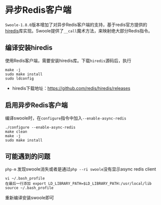 # 异步Redis客户端

 `Swoole-1.8.0`版本增加了对异步Redis客户端的支持，基于redis官方提供的[hiredis](https://github.com/redis/hiredis)库实现。Swoole提供了`__call`魔术方法，来映射绝大部分Redis指令。

编译安装hiredis
----
使用Redis客户端，需要安装hiredis库。下载`hiredis`源码后，执行

```shell
make -j
sudo make install
sudo ldconfig
```
* hiredis下载地址：<https://github.com/redis/hiredis/releases>

启用异步Redis客户端
----
编译swoole时，在`configure`指令中加入`--enable-async-redis`
```shell
./configure --enable-async-redis
make clean
make -j
sudo make install
```
可能遇到的问题
----
`php-m` 发现swoole消失或者是通过`php --ri swoole`没有显示async redis client
```shell
vi ~/.bash_profile
在最后一行添加 export LD_LIBRARY_PATH=$LD_LIBRARY_PATH:/usr/local/lib
source ~/.bash_profile
```
重新编译安装swoole即可
